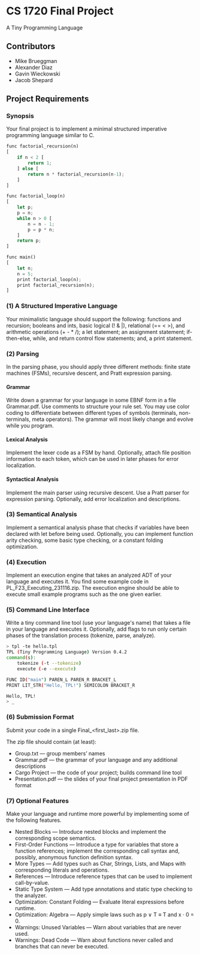 # CS 1720 Final Project
A Tiny Programming Language

## Contributors
- Mike Brueggman
- Alexander Diaz
- Gavin Wieckowski
- Jacob Shepard

## Project Requirements

### Synopsis
Your final project is to implement a minimal structured imperative programming language similar to C.
```rust
func factorial_recursion(n)
[
    if n < 2 [
        return 1;
    ] else [
        return n * factorial_recursion(n-1);
    ]
]

func factorial_loop(n)
[
    let p;
    p = n;
    while n > 0 [
        n = n - 1;
        p = p * n;
    ]
    return p;
]

func main()
[
    let n;
    n = 5;
    print factorial_loop(n);
    print factorial_recursion(n);
]
```

### (1) A Structured Imperative Language
Your minimalistic language should support the following: functions and recursion; booleans and ints, basic logical (! & |), relational (== < >), and arithmetic operations (+ - * /); a let statement; an assignment statement; if-then-else, while, and return control flow statements; and, a print statement.

### (2) Parsing
In the parsing phase, you should apply three different methods: finite state machines (FSMs), recursive descent, and Pratt expression parsing.

#### Grammar
Write down a grammar for your language in some EBNF form in a file Grammar.pdf. Use comments to structure your rule set. You may use color coding to differentiate between different types of symbols (terminals, non-terminals, meta operators). The grammar will most likely change and evolve while you program.

#### Lexical Analysis
Implement the lexer code as a FSM by hand. Optionally, attach file position information to each token, which can be used in later phases for error localization.

#### Syntactical Analysis
Implement the main parser using recursive descent. Use a Pratt parser for expression parsing. Optionally, add error localization and descriptions.

### (3) Semantical Analysis
Implement a semantical analysis phase that checks if variables have been declared with let before being used. Optionally, you can implement function arity checking, some basic type checking, or a constant folding optimization.

### (4) Execution
Implement an execution engine that takes an analyzed ADT of your language and executes it. You find some example code in PL_F23_Executing_231116.zip. The execution engine should be able to execute small example programs such as the one given earlier.

### (5) Command Line Interface
Write a tiny command line tool (use your language's name) that takes a file in your language and executes it. Optionally, add flags to run only certain phases of the translation process (tokenize, parse, analyze).

```bash
> tpl -te hello.tpl
TPL (Tiny Programming Language) Version 0.4.2
command(s):
    tokenize (-t --tokenize)
    execute (-e --execute)

FUNC ID("main") PAREN_L PAREN_R BRACKET_L
PRINT LIT_STR("Hello, TPL!") SEMICOLON BRACKET_R

Hello, TPL!
> _
```

### (6) Submission Format
Submit your code in a single Final_<first_last>.zip file.

The zip file should contain (at least):
- Group.txt — group members’ names
- Grammar.pdf — the grammar of your language and any additional descriptions
- Cargo Project — the code of your project; builds command line tool
- Presentation.pdf — the slides of your final project presentation in PDF format

### (7) Optional Features
Make your language and runtime more powerful by implementing some of the following features.
- Nested Blocks — Introduce nested blocks and implement the corresponding scope semantics.
- First-Order Functions — Introduce a type for variables that store a function references; implement the corresponding call syntax and, possibly, anonymous function definition syntax.
- More Types — Add types such as Char, Strings, Lists, and Maps with corresponding literals and operations.
- References — Introduce reference types that can be used to implement call-by-value.
- Static Type System — Add type annotations and static type checking to the analyzer.
- Optimization: Constant Folding — Evaluate literal expressions before runtime.
- Optimization: Algebra — Apply simple laws such as p ∨ T ≡ T and x · 0 = 0.
- Warnings: Unused Variables — Warn about variables that are never used.
- Warnings: Dead Code — Warn about functions never called and branches that can never be executed.
